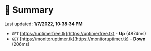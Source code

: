# 📖 Summary
Last updated: **1/7/2022, 10:38:34 PM**

- `GET` [https://uptimerfree.tk](https://uptimerfree.tk) - **Up** (4874ms)
- `GET` [https://monitoruptimer.tk](https://monitoruptimer.tk) - **Down** (206ms)
